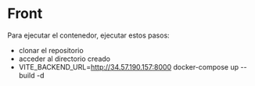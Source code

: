 # Front

Para ejecutar el contenedor, ejecutar estos pasos:

- clonar el repositorio
- acceder al directorio creado
- VITE_BACKEND_URL=http://34.57.190.157:8000 docker-compose up --build -d
